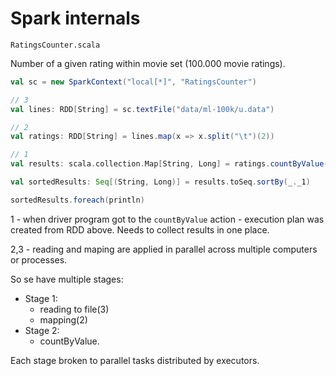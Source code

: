 # Spark internals

`RatingsCounter.scala`

Number of a given rating within movie set (100.000 movie ratings).

```scala
val sc = new SparkContext("local[*]", "RatingsCounter")

// 3
val lines: RDD[String] = sc.textFile("data/ml-100k/u.data")

// 2
val ratings: RDD[String] = lines.map(x => x.split("\t")(2))

// 1
val results: scala.collection.Map[String, Long] = ratings.countByValue()

val sortedResults: Seq[(String, Long)] = results.toSeq.sortBy(_._1)

sortedResults.foreach(println)
```

1 - when driver program got to the `countByValue` action - execution plan was created from RDD above. Needs to collect results in one place.

2,3 - reading and maping are applied in parallel across multiple computers or processes. 

So se have multiple stages:

  - Stage 1:
    - reading to file(3)
    - mapping(2)
  - Stage 2:
    - countByValue.

Each stage broken to parallel tasks distributed by executors. 

